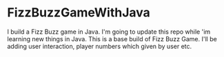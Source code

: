 # FizzBuzzGameWithJava
I build a Fizz Buzz game in Java. I'm going to update this repo while 'im learning new things in Java.
This is a base build of Fizz Buzz Game. I'll be adding user interaction, player numbers which given by user etc.

